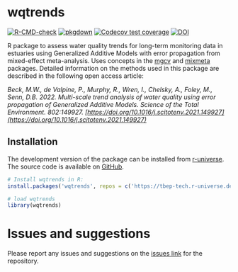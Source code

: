 
# wqtrends

[![R-CMD-check](https://github.com/tbep-tech/wqtrends/workflows/R-CMD-check/badge.svg)](https://github.com/tbep-tech/wqtrends/actions)
[![pkgdown](https://github.com/tbep-tech/wqtrends/workflows/pkgdown/badge.svg)](https://github.com/tbep-tech/wqtrends/actions)
[![Codecov test coverage](https://codecov.io/gh/tbep-tech/wqtrends/branch/master/graph/badge.svg)](https://app.codecov.io/gh/tbep-tech/wqtrends?branch=master)
[![DOI](https://zenodo.org/badge/239808241.svg)](https://zenodo.org/badge/latestdoi/239808241)

R package to assess water quality trends for long-term monitoring data in estuaries using Generalized Additive Models with error propagation from mixed-effect meta-analysis. Uses concepts in the [mgcv](https://CRAN.R-project.org/package=mgcv) and [mixmeta](https://CRAN.R-project.org/package=mixmeta) packages. Detailed information on the methods used in this package are described in the following open access article:

*Beck, M.W., de Valpine, P., Murphy, R., Wren, I., Chelsky, A., Foley, M., Senn, D.B. 2022. Multi-scale trend analysis of water quality using error propagation of Generalized Additive Models. Science of the Total Environment. 802:149927. [https://doi.org/10.1016/j.scitotenv.2021.149927](https://doi.org/10.1016/j.scitotenv.2021.149927)*

## Installation

The development version of the package can be installed from [r-universe](http://tbep-tech.r-universe.dev/ui/#builds).  The source code is available on [GitHub](https://github.com/tbep-tech/wqtrends).

```r
# Install wqtrends in R:
install.packages('wqtrends', repos = c('https://tbep-tech.r-universe.dev', 'https://cloud.r-project.org'))

# load wqtrends
library(wqtrends)
```

# Issues and suggestions

Please report any issues and suggestions on the [issues link](https://github.com/tbep-tech/wqtrends/issues) for the repository.

